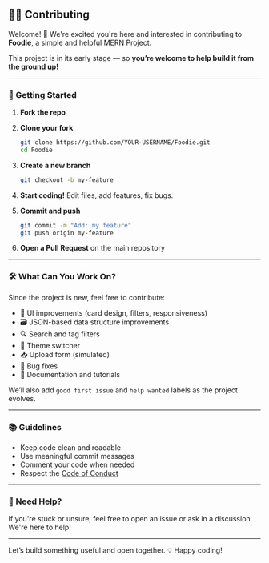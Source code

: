 ## 🧑‍💻 Contributing

Welcome! 👋
We're excited you're here and interested in contributing to **Foodie**, a simple and helpful MERN Project.

This project is in its early stage — so **you’re welcome to help build it from the ground up!**

---

### 🚀 Getting Started

1. **Fork the repo**
2. **Clone your fork**

   ```bash
   git clone https://github.com/YOUR-USERNAME/Foodie.git
   cd Foodie
   ```
3. **Create a new branch**

   ```bash
   git checkout -b my-feature
   ```
4. **Start coding!** Edit files, add features, fix bugs.
5. **Commit and push**

   ```bash
   git commit -m "Add: my feature"
   git push origin my-feature
   ```
6. **Open a Pull Request** on the main repository

---

### 🛠 What Can You Work On?

Since the project is new, feel free to contribute:

* 🧱 UI improvements (card design, filters, responsiveness)
* 🗃️ JSON-based data structure improvements
* 🔍 Search and tag filters
* 🌙 Theme switcher
* 📥 Upload form (simulated)
* 🐞 Bug fixes
* 📄 Documentation and tutorials

We’ll also add `good first issue` and `help wanted` labels as the project evolves.

---

### 📚 Guidelines

* Keep code clean and readable
* Use meaningful commit messages
* Comment your code when needed
* Respect the [Code of Conduct](CODE_OF_CONDUCT.md)

---

### 🙌 Need Help?

If you're stuck or unsure, feel free to open an issue or ask in a discussion. We're here to help!

---

Let’s build something useful and open together. 💡
Happy coding!


